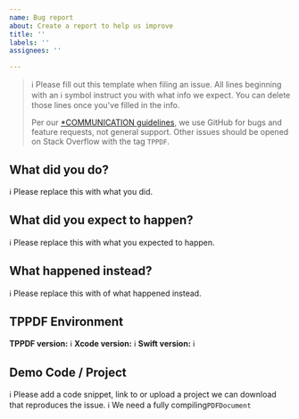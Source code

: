 ```yaml
---
name: Bug report
about: Create a report to help us improve
title: ''
labels: ''
assignees: ''

---
```


> ℹ Please fill out this template when filing an issue.
> All lines beginning with an ℹ symbol instruct you with what info we expect. You can delete those lines once you've filled in the info.
>
> Per our [*COMMUNICATION guidelines](https://github.com/techprimate/TPPDF#communication), we use GitHub for
> bugs and feature requests, not general support. Other issues should be opened on Stack Overflow with the tag `TPPDF`.

## What did you do?

ℹ Please replace this with what you did.

## What did you expect to happen?

ℹ Please replace this with what you expected to happen.  

## What happened instead?

ℹ Please replace this with of what happened instead.  

## TPPDF Environment

**TPPDF version:** ℹ
**Xcode version:**  ℹ
**Swift version:** ℹ

## Demo Code / Project

ℹ Please add a code snippet, link to or upload a project we can download that reproduces the issue.
ℹ We need a fully compiling`PDFDocument`
